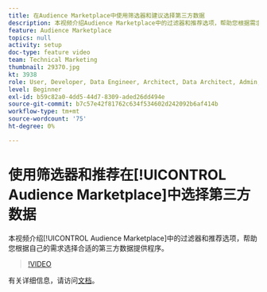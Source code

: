 ```yaml
---
title: 在Audience Marketplace中使用筛选器和建议选择第三方数据
description: 本视频介绍Audience Marketplace中的过滤器和推荐选项，帮助您根据需求选择正确的第三方数据提供商。
feature: Audience Marketplace
topics: null
activity: setup
doc-type: feature video
team: Technical Marketing
thumbnail: 29370.jpg
kt: 3938
role: User, Developer, Data Engineer, Architect, Data Architect, Admin, Leader
level: Beginner
exl-id: b59c82a0-4dd5-44d7-8309-aded26dd494e
source-git-commit: b7c57e42f81762c634f534602d242092b6af414b
workflow-type: tm+mt
source-wordcount: '75'
ht-degree: 0%

---
```


# 使用筛选器和推荐在[!UICONTROL Audience Marketplace]中选择第三方数据

本视频介绍[!UICONTROL Audience Marketplace]中的过滤器和推荐选项，帮助您根据自己的需求选择合适的第三方数据提供程序。

>[!VIDEO](https://video.tv.adobe.com/v/29370/?quality=12)

有关详细信息，请访问[文档](https://experienceleague.adobe.com/docs/audience-manager/user-guide/features/audience-marketplace/audience-marketplace-for-data-buyers/marketplace-data-buyers.html?lang=zh-Hans)。
